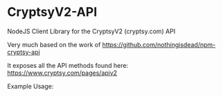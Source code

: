 # CryptsyV2-API
NodeJS Client Library for the CryptsyV2 (cryptsy.com) API

Very much based on the work of https://github.com/nothingisdead/npm-cryptsy-api

It exposes all the API methods found here: https://www.cryptsy.com/pages/apiv2

Example Usage:

